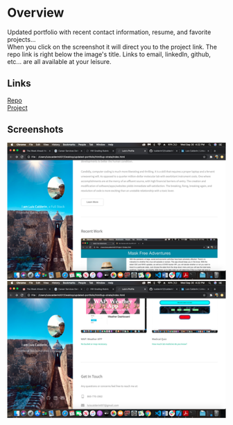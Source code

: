 # Overview
Updated portfolio with recent contact information, resume, and favorite projects...
<br>
When you click on the screenshot it will direct you to the project link. The repo link is right below the image's title. Links to email, linkedIn, github, etc... are all available at your leisure.

## Links
[Repo](https://github.com/lcalderin12/lcalderin12.github.io)
<br>
[Project](https://lcalderin12.github.io/)
<br>
## Screenshots
![](images/learnMore.png)
<br>
![](images/contact.png)
